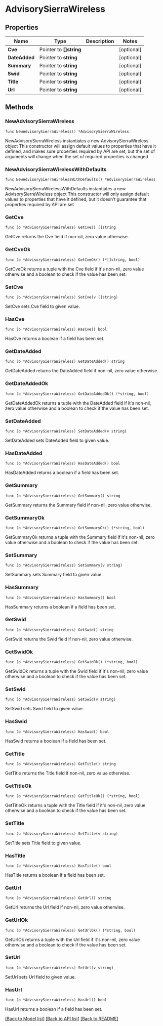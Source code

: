 # AdvisorySierraWireless

## Properties

Name | Type | Description | Notes
------------ | ------------- | ------------- | -------------
**Cve** | Pointer to **[]string** |  | [optional] 
**DateAdded** | Pointer to **string** |  | [optional] 
**Summary** | Pointer to **string** |  | [optional] 
**Swid** | Pointer to **string** |  | [optional] 
**Title** | Pointer to **string** |  | [optional] 
**Url** | Pointer to **string** |  | [optional] 

## Methods

### NewAdvisorySierraWireless

`func NewAdvisorySierraWireless() *AdvisorySierraWireless`

NewAdvisorySierraWireless instantiates a new AdvisorySierraWireless object
This constructor will assign default values to properties that have it defined,
and makes sure properties required by API are set, but the set of arguments
will change when the set of required properties is changed

### NewAdvisorySierraWirelessWithDefaults

`func NewAdvisorySierraWirelessWithDefaults() *AdvisorySierraWireless`

NewAdvisorySierraWirelessWithDefaults instantiates a new AdvisorySierraWireless object
This constructor will only assign default values to properties that have it defined,
but it doesn't guarantee that properties required by API are set

### GetCve

`func (o *AdvisorySierraWireless) GetCve() []string`

GetCve returns the Cve field if non-nil, zero value otherwise.

### GetCveOk

`func (o *AdvisorySierraWireless) GetCveOk() (*[]string, bool)`

GetCveOk returns a tuple with the Cve field if it's non-nil, zero value otherwise
and a boolean to check if the value has been set.

### SetCve

`func (o *AdvisorySierraWireless) SetCve(v []string)`

SetCve sets Cve field to given value.

### HasCve

`func (o *AdvisorySierraWireless) HasCve() bool`

HasCve returns a boolean if a field has been set.

### GetDateAdded

`func (o *AdvisorySierraWireless) GetDateAdded() string`

GetDateAdded returns the DateAdded field if non-nil, zero value otherwise.

### GetDateAddedOk

`func (o *AdvisorySierraWireless) GetDateAddedOk() (*string, bool)`

GetDateAddedOk returns a tuple with the DateAdded field if it's non-nil, zero value otherwise
and a boolean to check if the value has been set.

### SetDateAdded

`func (o *AdvisorySierraWireless) SetDateAdded(v string)`

SetDateAdded sets DateAdded field to given value.

### HasDateAdded

`func (o *AdvisorySierraWireless) HasDateAdded() bool`

HasDateAdded returns a boolean if a field has been set.

### GetSummary

`func (o *AdvisorySierraWireless) GetSummary() string`

GetSummary returns the Summary field if non-nil, zero value otherwise.

### GetSummaryOk

`func (o *AdvisorySierraWireless) GetSummaryOk() (*string, bool)`

GetSummaryOk returns a tuple with the Summary field if it's non-nil, zero value otherwise
and a boolean to check if the value has been set.

### SetSummary

`func (o *AdvisorySierraWireless) SetSummary(v string)`

SetSummary sets Summary field to given value.

### HasSummary

`func (o *AdvisorySierraWireless) HasSummary() bool`

HasSummary returns a boolean if a field has been set.

### GetSwid

`func (o *AdvisorySierraWireless) GetSwid() string`

GetSwid returns the Swid field if non-nil, zero value otherwise.

### GetSwidOk

`func (o *AdvisorySierraWireless) GetSwidOk() (*string, bool)`

GetSwidOk returns a tuple with the Swid field if it's non-nil, zero value otherwise
and a boolean to check if the value has been set.

### SetSwid

`func (o *AdvisorySierraWireless) SetSwid(v string)`

SetSwid sets Swid field to given value.

### HasSwid

`func (o *AdvisorySierraWireless) HasSwid() bool`

HasSwid returns a boolean if a field has been set.

### GetTitle

`func (o *AdvisorySierraWireless) GetTitle() string`

GetTitle returns the Title field if non-nil, zero value otherwise.

### GetTitleOk

`func (o *AdvisorySierraWireless) GetTitleOk() (*string, bool)`

GetTitleOk returns a tuple with the Title field if it's non-nil, zero value otherwise
and a boolean to check if the value has been set.

### SetTitle

`func (o *AdvisorySierraWireless) SetTitle(v string)`

SetTitle sets Title field to given value.

### HasTitle

`func (o *AdvisorySierraWireless) HasTitle() bool`

HasTitle returns a boolean if a field has been set.

### GetUrl

`func (o *AdvisorySierraWireless) GetUrl() string`

GetUrl returns the Url field if non-nil, zero value otherwise.

### GetUrlOk

`func (o *AdvisorySierraWireless) GetUrlOk() (*string, bool)`

GetUrlOk returns a tuple with the Url field if it's non-nil, zero value otherwise
and a boolean to check if the value has been set.

### SetUrl

`func (o *AdvisorySierraWireless) SetUrl(v string)`

SetUrl sets Url field to given value.

### HasUrl

`func (o *AdvisorySierraWireless) HasUrl() bool`

HasUrl returns a boolean if a field has been set.


[[Back to Model list]](../README.md#documentation-for-models) [[Back to API list]](../README.md#documentation-for-api-endpoints) [[Back to README]](../README.md)



